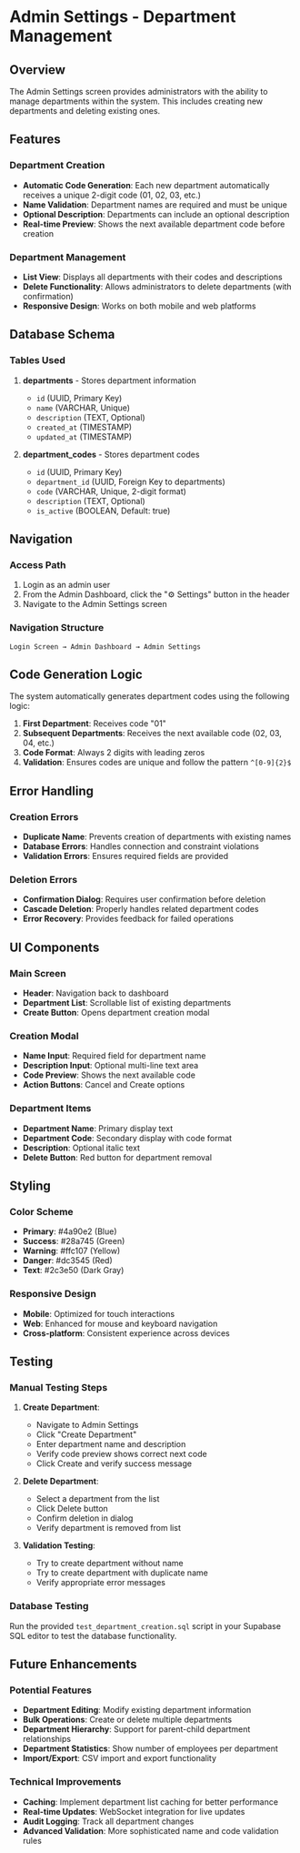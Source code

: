 # Admin Settings - Department Management

## Overview
The Admin Settings screen provides administrators with the ability to manage departments within the system. This includes creating new departments and deleting existing ones.

## Features

### Department Creation
- **Automatic Code Generation**: Each new department automatically receives a unique 2-digit code (01, 02, 03, etc.)
- **Name Validation**: Department names are required and must be unique
- **Optional Description**: Departments can include an optional description
- **Real-time Preview**: Shows the next available department code before creation

### Department Management
- **List View**: Displays all departments with their codes and descriptions
- **Delete Functionality**: Allows administrators to delete departments (with confirmation)
- **Responsive Design**: Works on both mobile and web platforms

## Database Schema

### Tables Used
1. **departments** - Stores department information
   - `id` (UUID, Primary Key)
   - `name` (VARCHAR, Unique)
   - `description` (TEXT, Optional)
   - `created_at` (TIMESTAMP)
   - `updated_at` (TIMESTAMP)

2. **department_codes** - Stores department codes
   - `id` (UUID, Primary Key)
   - `department_id` (UUID, Foreign Key to departments)
   - `code` (VARCHAR, Unique, 2-digit format)
   - `description` (TEXT, Optional)
   - `is_active` (BOOLEAN, Default: true)

## Navigation

### Access Path
1. Login as an admin user
2. From the Admin Dashboard, click the "⚙️ Settings" button in the header
3. Navigate to the Admin Settings screen

### Navigation Structure
```
Login Screen → Admin Dashboard → Admin Settings
```

## Code Generation Logic

The system automatically generates department codes using the following logic:

1. **First Department**: Receives code "01"
2. **Subsequent Departments**: Receives the next available code (02, 03, 04, etc.)
3. **Code Format**: Always 2 digits with leading zeros
4. **Validation**: Ensures codes are unique and follow the pattern `^[0-9]{2}$`

## Error Handling

### Creation Errors
- **Duplicate Name**: Prevents creation of departments with existing names
- **Database Errors**: Handles connection and constraint violations
- **Validation Errors**: Ensures required fields are provided

### Deletion Errors
- **Confirmation Dialog**: Requires user confirmation before deletion
- **Cascade Deletion**: Properly handles related department codes
- **Error Recovery**: Provides feedback for failed operations

## UI Components

### Main Screen
- **Header**: Navigation back to dashboard
- **Department List**: Scrollable list of existing departments
- **Create Button**: Opens department creation modal

### Creation Modal
- **Name Input**: Required field for department name
- **Description Input**: Optional multi-line text area
- **Code Preview**: Shows the next available code
- **Action Buttons**: Cancel and Create options

### Department Items
- **Department Name**: Primary display text
- **Department Code**: Secondary display with code format
- **Description**: Optional italic text
- **Delete Button**: Red button for department removal

## Styling

### Color Scheme
- **Primary**: #4a90e2 (Blue)
- **Success**: #28a745 (Green)
- **Warning**: #ffc107 (Yellow)
- **Danger**: #dc3545 (Red)
- **Text**: #2c3e50 (Dark Gray)

### Responsive Design
- **Mobile**: Optimized for touch interactions
- **Web**: Enhanced for mouse and keyboard navigation
- **Cross-platform**: Consistent experience across devices

## Testing

### Manual Testing Steps
1. **Create Department**:
   - Navigate to Admin Settings
   - Click "Create Department"
   - Enter department name and description
   - Verify code preview shows correct next code
   - Click Create and verify success message

2. **Delete Department**:
   - Select a department from the list
   - Click Delete button
   - Confirm deletion in dialog
   - Verify department is removed from list

3. **Validation Testing**:
   - Try to create department without name
   - Try to create department with duplicate name
   - Verify appropriate error messages

### Database Testing
Run the provided `test_department_creation.sql` script in your Supabase SQL editor to test the database functionality.

## Future Enhancements

### Potential Features
- **Department Editing**: Modify existing department information
- **Bulk Operations**: Create or delete multiple departments
- **Department Hierarchy**: Support for parent-child department relationships
- **Department Statistics**: Show number of employees per department
- **Import/Export**: CSV import and export functionality

### Technical Improvements
- **Caching**: Implement department list caching for better performance
- **Real-time Updates**: WebSocket integration for live updates
- **Audit Logging**: Track all department changes
- **Advanced Validation**: More sophisticated name and code validation rules 
